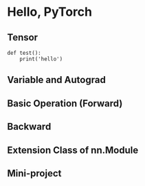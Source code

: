 # Hello, PyTorch

## Tensor

```
def test():
    print('hello')
```

## Variable and Autograd

## Basic Operation (Forward)

## Backward

## Extension Class of nn.Module

## Mini-project